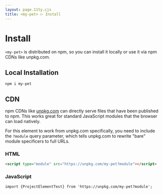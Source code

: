 ```yaml
---
layout: page.11ty.cjs
title: <my-pet> ⌲ Install
---
```


# Install

`<my-pet>` is distributed on npm, so you can install it locally or use it via npm CDNs like unpkg.com.

## Local Installation

```bash
npm i my-pet
```

## CDN

npm CDNs like [unpkg.com]() can directly serve files that have been published to npm. This works great for standard JavaScript modules that the browser can load natively.

For this element to work from unpkg.com specifically, you need to include the `?module` query parameter, which tells unpkg.com to rewrite "bare" module specificers to full URLs.

### HTML

```html
<script type="module" src="https://unpkg.com/my-pet?module"></script>
```

### JavaScript

```html
import {ProjectElementTest} from 'https://unpkg.com/my-pet?module';
```
